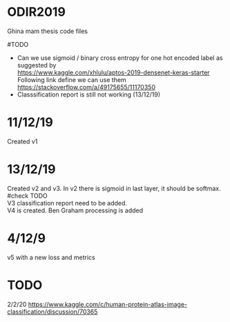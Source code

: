 # ODIR2019
Ghina mam thesis code files

#TODO
* Can we use sigmoid / binary cross entropy for one hot encoded label as suggested by  
https://www.kaggle.com/xhlulu/aptos-2019-densenet-keras-starter  
Following link define we can use them  
https://stackoverflow.com/a/49175655/11170350  
* Classsification report is still not working (13/12/19)  
# 11/12/19
Created v1

# 13/12/19
Created v2 and v3. 
In v2 there is sigmoid in last layer, it should be softmax. #check TODO   
V3 classification report need to be added.  
V4 is created.  Ben Graham processing is added  
# 4/12/9
v5 with a new loss and metrics

# TODO  
2/2/20
https://www.kaggle.com/c/human-protein-atlas-image-classification/discussion/70365
